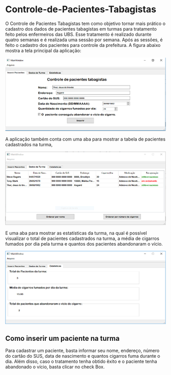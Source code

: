 # Controle-de-Pacientes-Tabagistas
O Controle de Pacientes Tabagistas tem como objetivo tornar mais prático o cadastro dos dados de pacientes tabagistas em turmas para tratamento feito pelos enfermeiros das UBS. Esse tratamento é realizado durante quatro semanas e é realizada uma sessão por semana. Após as sessões, é feito o cadastro dos pacientes para controle da prefeitura. 
A figura abaixo mostra a tela principal da aplicação:

![](imagens/TelaInicial.PNG)

A aplicação também conta com uma aba para mostrar a tabela de pacientes cadastrados na turma,

![](imagens/tabela.PNG)

E uma aba para mostrar as estatísticas da turma, na qual é possível visualizar o total de pacientes cadastrados na turma, a média de cigarros fumados por dia pela turma e quantos dos pacientes abandonaram o vício.

![](imagens/Estatisticas.PNG)

## Como inserir um paciente na turma

Para cadastrar um paciente, basta informar seu nome, endereço, número do cartão do SUS, data de nascimento e quantos cigarros fuma durante o dia. Além disso, caso o tratamento tenha obtido êxito e o paciente tenha abandonado o vício, basta clicar no check Box.

